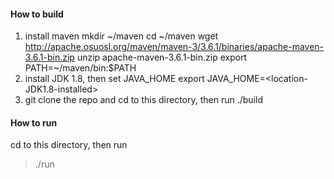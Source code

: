 #### How to build
1. install maven
   mkdir ~/maven
   cd ~/maven
   wget http://apache.osuosl.org/maven/maven-3/3.6.1/binaries/apache-maven-3.6.1-bin.zip
   unzip apache-maven-3.6.1-bin.zip
   export PATH=~/maven/bin:$PATH
2. install JDK 1.8, then set JAVA_HOME
   export JAVA_HOME=<location-JDK1.8-installed>
3. git clone the repo and cd to this directory, then run
   ./build
#### How to run
cd to this directory, then run
> ./run

